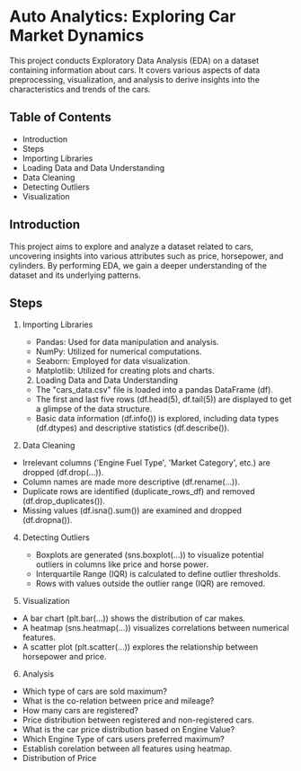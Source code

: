 # Auto Analytics: Exploring Car Market Dynamics
This project conducts Exploratory Data Analysis (EDA) on a dataset containing information about cars. It covers various aspects of data preprocessing, visualization, and analysis to derive insights into the characteristics and trends of the cars.

## Table of Contents
- Introduction
- Steps
- Importing Libraries
- Loading Data and Data Understanding
- Data Cleaning
- Detecting Outliers
- Visualization

## Introduction
This project aims to explore and analyze a dataset related to cars, uncovering insights into various attributes such as price, horsepower, and cylinders. By performing EDA, we gain a deeper understanding of the dataset and its underlying patterns.

## Steps
1. Importing Libraries
    - Pandas: Used for data manipulation and analysis.
    - NumPy: Utilized for numerical computations.
    - Seaborn: Employed for data visualization.
    - Matplotlib: Utilized for creating plots and charts.
    2. Loading Data and Data Understanding
    - The "cars_data.csv" file is loaded into a pandas DataFrame (df).
    - The first and last five rows (df.head(5), df.tail(5)) are displayed to get a glimpse of the data structure.
    - Basic data information (df.info()) is explored, including data types (df.dtypes) and descriptive statistics (df.describe()).

3. Data Cleaning
- Irrelevant columns ('Engine Fuel Type', 'Market Category', etc.) are dropped (df.drop(...)).
- Column names are made more descriptive (df.rename(...)).
- Duplicate rows are identified (duplicate_rows_df) and removed (df.drop_duplicates()).
- Missing values (df.isna().sum()) are examined and dropped (df.dropna()).
  
4. Detecting Outliers
    - Boxplots are generated (sns.boxplot(...)) to visualize potential outliers in columns like price and horse power.
    - Interquartile Range (IQR) is calculated to define outlier thresholds.
    - Rows with values outside the outlier range (IQR) are removed.
      
5. Visualization
- A bar chart (plt.bar(...)) shows the distribution of car makes.
- A heatmap (sns.heatmap(...)) visualizes correlations between numerical features.
- A scatter plot (plt.scatter(...)) explores the relationship between horsepower and price.

6. Analysis
- Which type of cars are sold maximum?
- What is the co-relation between price and mileage?
- How many cars are registered?
- Price distribution between registered and non-registered cars.
- What is the car price distribution based on Engine Value?
- Which Engine Type of cars users preferred maximum?
- Establish corelation between all features using heatmap.
- Distribution of Price